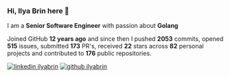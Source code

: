 
### Hi, Ilya Brin here 👋

I am a **Senior Software Engineer** with passion about **Golang**  

Joined GitHub **12 years ago** and since then I pushed **2053** commits, opened **515** issues, submitted **173** PR's, received **22** stars across **82** personal projects and contributed to **176** public repositories.

[1.1]: https://user-images.githubusercontent.com/464157/88304618-307f2b00-cd11-11ea-8f5a-0a154f7b523d.png (Feel free to add me to your network)
[2.1]: https://user-images.githubusercontent.com/464157/88305468-39bcc780-cd12-11ea-826e-f67163b6cf1f.png (You are here 😸)

[1]: https://www.linkedin.com/in/ilyabrin
[2]: https://www.github.com/ilyabrin

[![linkedin ilyabrin][1.1]][1]
[![github ilyabrin][2.1]][2]
